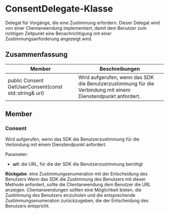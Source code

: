 # <a name="class-consentdelegate"></a>ConsentDelegate-Klasse 
Delegat für Vorgänge, die eine Zustimmung erfordern.
Dieser Delegat wird von einer Clientanwendung implementiert, damit dem Benutzer zum richtigen Zeitpunkt eine Benachrichtigung mit einer Zustimmungsanforderung angezeigt wird.
  
## <a name="summary"></a>Zusammenfassung
 Member                        | Beschreibungen                                
--------------------------------|---------------------------------------------
 public Consent GetUserConsent(const std::string& url)  |  Wird aufgerufen, wenn das SDK die Benutzerzustimmung für die Verbindung mit einem Dienstendpunkt anfordert.
  
## <a name="members"></a>Member
  
### <a name="consent"></a>Consent
Wird aufgerufen, wenn das SDK die Benutzerzustimmung für die Verbindung mit einem Dienstendpunkt anfordert.

Parameter:  
* **url**: die URL, für die der SDK die Benutzerzustimmung benötigt



  
**Rückgabe**: eine Zustimmungsenumeration mit der Entscheidung des Benutzers
Wenn das SDK die Zustimmung des Benutzers mit dieser Methode anfordert, sollte die Clientanwendung dem Benutzer die URL anzeigen. Clientanwendungen sollten eine Möglichkeit bieten, die Zustimmung des Benutzers einzuholen und die entsprechende Zustimmungsenumeration zurückzugeben, die der Entscheidung des Benutzers entspricht.